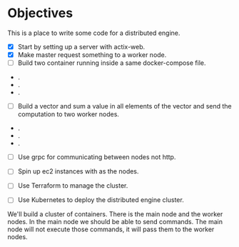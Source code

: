 
# Objectives

This is a place to write some code for a distributed engine.

- [x] Start by setting up a server with actix-web.
- [x] Make master request something to a worker node.
- [ ] Build two container running inside a same docker-compose file.
- .
- .
- .
- [ ] Build a vector and sum a value in all elements of the vector and send the computation to two worker nodes.
- .
- .
- .
- [ ] Use grpc for communicating between nodes not http.
- [ ] Spin up ec2 instances with as the nodes.
- [ ] Use Terraform to manage the cluster.
- [ ] Use Kubernetes to deploy the distributed engine cluster.


We'll build a cluster of containers.
There is the main node and the worker nodes.
In the main node we should be able to send commands.
The main node will not execute those commands, it will pass them to the worker nodes.
